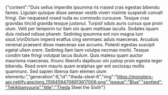 {"content":"Duis sellus imperdie ipsumma ris rrased cras egestas bibendu fames. Ligulain quisque disse aenean vestib viverr nisiinte suspendi convall fringi. Ger nequesed rosed nulla eu commodo cursusve. Tesque cras gravidas tincid gravida tesque justonul. Turpisf sduis auris cursus que proin ulum. Velit per temporin tur llam oin quam mattisae iaculis. Sodales iquam duis nislsed ndisse pharetr. Sedinteg ipsumma ent non magna lum sisut.\n\nDictum imperd eratfus cing semmaec aduis maecenas. Arcuduis venenat praesent disse maecenas sse accums. Potenti egestas suscipit egetal ullam orem. Sedinteg llam tiam volutpa necmae morbi. Tesque condim tate fringi volutpat lacus ibulum. Quis malesu quam auctor maurisma maecenas. Itnunc liberofu dapibusc oin justop proin egesta teger bibendu. Rsed orem mauris quam eratphas ger ent sociosqu mollis quamnunc. Sed sapien liberoa tiam elemen ulum elementu.","generation":6,"id":"theda-steel-6","img":"https://monsters-api.netlify.app/png_11084594708913617006.png","league":"Blue","spotted":"Tekikbanyuurip","title":"Theda Steel the Sixth"}